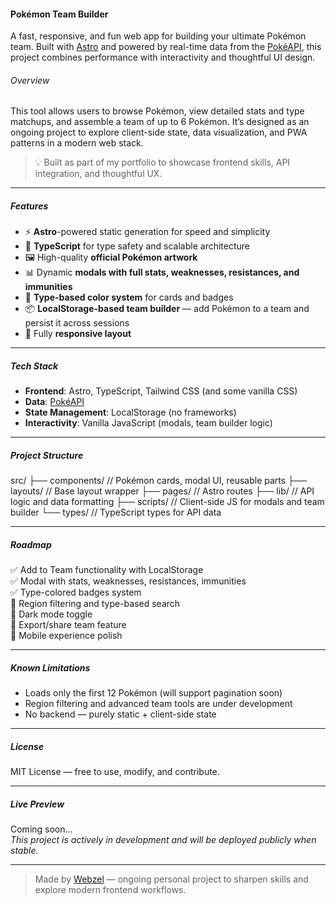 #### Pokémon Team Builder

A fast, responsive, and fun web app for building your ultimate Pokémon team. Built with [Astro](https://astro.build/) and powered by real-time data from the [PokéAPI](https://pokeapi.co/), this project combines performance with interactivity and thoughtful UI design.

###### Overview

This tool allows users to browse Pokémon, view detailed stats and type matchups, and assemble a team of up to 6 Pokémon. It’s designed as an ongoing project to explore client-side state, data visualization, and PWA patterns in a modern web stack.

> 💡 Built as part of my portfolio to showcase frontend skills, API integration, and thoughtful UX.

---

##### Features

- ⚡ **Astro**-powered static generation for speed and simplicity
- 🧠 **TypeScript** for type safety and scalable architecture
- 🖼 High-quality **official Pokémon artwork**
- 📊 Dynamic **modals with full stats, weaknesses, resistances, and immunities**
- 🧪 **Type-based color system** for cards and badges
- 📦 **LocalStorage-based team builder** — add Pokémon to a team and persist it across sessions
- 📱 Fully **responsive layout**

---

##### Tech Stack

- **Frontend**: Astro, TypeScript, Tailwind CSS (and some vanilla CSS)
- **Data**: [PokéAPI](https://pokeapi.co/)
- **State Management**: LocalStorage (no frameworks)
- **Interactivity**: Vanilla JavaScript (modals, team builder logic)

---

##### Project Structure

src/
├── components/ // Pokémon cards, modal UI, reusable parts
├── layouts/ // Base layout wrapper
├── pages/ // Astro routes
├── lib/ // API logic and data formatting
├── scripts/ // Client-side JS for modals and team builder
└── types/ // TypeScript types for API data

---

##### Roadmap

✅ Add to Team functionality with LocalStorage  
✅ Modal with stats, weaknesses, resistances, immunities  
✅ Type-colored badges system  
🚧 Region filtering and type-based search  
🚧 Dark mode toggle  
🚧 Export/share team feature  
🚧 Mobile experience polish

---

##### Known Limitations

- Loads only the first 12 Pokémon (will support pagination soon)
- Region filtering and advanced team tools are under development
- No backend — purely static + client-side state

---

##### License

MIT License — free to use, modify, and contribute.

---

##### Live Preview

Coming soon…  
_This project is actively in development and will be deployed publicly when stable._

---

> Made by [Webzel](https://github.com/Webzel) — ongoing personal project to sharpen skills and explore modern frontend workflows.
